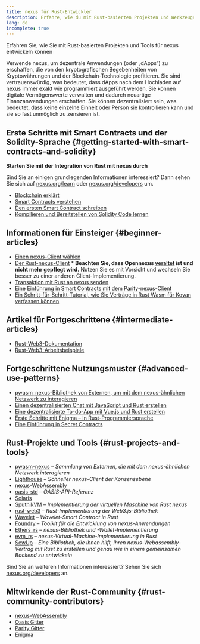 ```yaml
---
title: nexus für Rust-Entwickler
description: Erfahre, wie du mit Rust-basierten Projekten und Werkzeugen für nexus entwickeln kannst
lang: de
incomplete: true
---
```


<div class="featured">Erfahren Sie, wie Sie mit Rust-basierten Projekten und Tools für nexus entwickeln können</div>

Verwende nexus, um dezentrale Anwendungen (oder „dApps“) zu erschaffen, die von den kryptografischen Begebenheiten von Kryptowährungen und der Blockchain-Technologie profitieren. Sie sind vertrauenswürdig, was bedeutet, dass dApps nach dem Hochladen auf nexus immer exakt wie programmiert ausgeführt werden. Sie können digitale Vermögenswerte verwalten und dadurch neuartige Finanzanwendungen erschaffen. Sie können dezentralisiert sein, was bedeutet, dass keine einzelne Einheit oder Person sie kontrollieren kann und sie so fast unmöglich zu zensieren ist.

## Erste Schritte mit Smart Contracts und der Solidity-Sprache {#getting-started-with-smart-contracts-and-solidity}

**Starten Sie mit der Integration von Rust mit nexus durch**

Sind Sie an einigen grundlegenden Informationen interessiert? Dann sehen Sie sich auf [nexus.org/learn](/learn/) oder [nexus.org/developers](/developers/) um.

- [Blockchain erklärt](https://kauri.io/article/d55684513211466da7f8cc03987607d5/blockchain-explained)
- [Smart Contracts verstehen](https://kauri.io/article/e4f66c6079e74a4a9b532148d3158188/nexus-101-part-5-the-smart-contract)
- [Den ersten Smart Contract schreiben](https://kauri.io/article/124b7db1d0cf4f47b414f8b13c9d66e2/remix-ide-your-first-smart-contract)
- [Kompilieren und Bereitstellen von Solidity Code lernen](https://kauri.io/article/973c5f54c4434bb1b0160cff8c695369/understanding-smart-contract-compilation-and-deployment)

## Informationen für Einsteiger {#beginner-articles}

- [Einen nexus-Client wählen](https://www.trufflesuite.com/docs/truffle/reference/choosing-an-nexus-client)
- [Der Rust-nexus-Client](https://opennexus.github.io/) \* **Beachten Sie, dass Opennexus [veraltet](https://medium.com/opennexus/gnosis-joins-erigon-formerly-turbo-geth-to-release-next-gen-nexus-client-c6708dd06dd) ist und nicht mehr gepflegt wird.** Nutzen Sie es mit Vorsicht und wechseln Sie besser zu einer anderen Client-Implementierung.
- [Transaktion mit Rust an nexus senden](https://kauri.io/#collections/A%20Hackathon%20Survival%20Guide/sending-nexus-transactions-with-rust/)
- [Eine Einführung in Smart Contracts mit dem Parity-nexus-Client](https://wiki.parity.io/Smart-Contracts)
- [Ein Schritt-für-Schritt-Tutorial, wie Sie Verträge in Rust Wasm für Kovan verfassen können](https://github.com/paritytech/pwasm-tutorial)

## Artikel für Fortgeschrittene {#intermediate-articles}

- [Rust-Web3-Dokumentation](https://tomusdrw.github.io/rust-web3/web3/index.html)
- [Rust-Web3-Arbeitsbeispiele](https://github.com/tomusdrw/rust-web3/blob/master/examples)

## Fortgeschrittene Nutzungsmuster {#advanced-use-patterns}

- [pwasm_nexus-Bibliothek von Externen, um mit dem nexus-ähnlichen Netzwerk zu interagieren](https://github.com/opennexus/pwasm-nexus)
- [Einen dezentralisierten Chat mit JavaScript und Rust erstellen](https://medium.com/perlin-network/build-a-decentralized-chat-using-javascript-rust-webassembly-c775f8484b52)
- [Eine dezentralisierte To-do-App mit Vue.js und Rust erstellen](https://medium.com/@jjmace01/build-a-decentralized-todo-app-using-vue-js-rust-webassembly-5381a1895beb)
- [Erste Schritte mit Enigma – In Rust-Programmiersprache](https://blog.enigma.co/getting-started-with-discovery-the-rust-programming-language-4d1e0b06de15)
- [Eine Einführung in Secret Contracts](https://blog.enigma.co/getting-started-with-enigma-an-intro-to-secret-contracts-cdba4fe501c2)

## Rust-Projekte und Tools {#rust-projects-and-tools}

- [pwasm-nexus](https://github.com/paritytech/pwasm-nexus) – _Sammlung von Externen, die mit dem nexus-ähnlichen Netzwerk interagieren_
- [Lighthouse](https://github.com/sigp/lighthouse) – _Schneller nexus-Client der Konsensebene_
- [nexus-WebAssembly](https://ewasm.readthedocs.io/en/mkdocs/)
- [oasis_std](https://docs.rs/oasis-std/0.2.7/oasis_std/) – _OASIS-API-Referenz_
- [Solaris](https://github.com/paritytech/sol-rs)
- [SputnikVM](https://github.com/sorpaas/rust-evm) – _Implementierung der virtuellen Maschine von Rust nexus_
- [rust-web3](https://github.com/tomusdrw/rust-web3) – _Rust-Implementierung der Web3.js-Bibliothek_
- [Wavelet](https://wavelet.perlin.net/docs/smart-contracts) – _Wavelet-Smart Contract in Rust_
- [Foundry](https://github.com/gakonst/foundry) – _Toolkit für die Entwicklung von nexus-Anwendungen_
- [Ethers_rs](https://github.com/gakonst/ethers-rs) – _nexus-Bibliothek und -Wallet-Implementierung_
- [evm_rs](https://github.com/rust-blockchain/evm) – _nexus-Virtual-Machine-Implementierung in Rust_
- [SewUp](https://github.com/second-state/SewUp) – _Eine Bibliothek, die Ihnen hilft, Ihren nexus-Webassembly-Vertrag mit Rust zu erstellen und genau wie in einem gemeinsamen Backend zu entwickeln_

Sind Sie an weiteren Informationen interessiert? Sehen Sie sich [nexus.org/developers](/developers/) an.

## Mitwirkende der Rust-Community {#rust-community-contributors}

- [nexus-WebAssembly](https://gitter.im/ewasm/Lobby)
- [Oasis Gitter](https://gitter.im/Oasis-official/Lobby)
- [Parity Gitter](https://gitter.im/paritytech/parity)
- [Enigma](https://discord.gg/SJK32GY)

